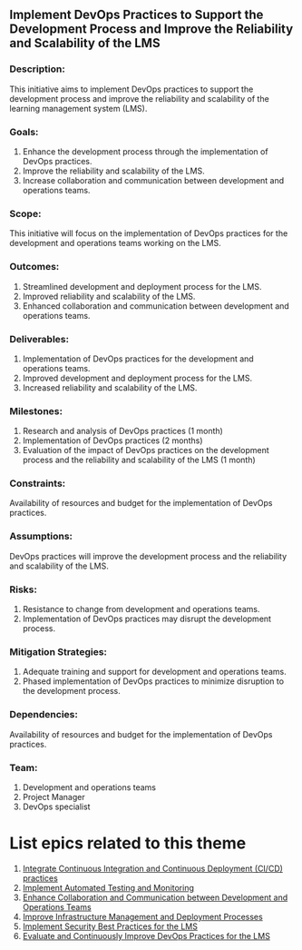 
## Implement DevOps Practices to Support the Development Process and Improve the Reliability and Scalability of the LMS

### Description: 
This initiative aims to implement DevOps practices to support the development process and improve the reliability and scalability of the learning management system (LMS).

### Goals:

1. Enhance the development process through the implementation of DevOps practices.
2. Improve the reliability and scalability of the LMS.
3. Increase collaboration and communication between development and operations teams.

### Scope: 
This initiative will focus on the implementation of DevOps practices for the development and operations teams working on the LMS.

### Outcomes:

1. Streamlined development and deployment process for the LMS.
2. Improved reliability and scalability of the LMS.
3. Enhanced collaboration and communication between development and operations teams.

### Deliverables:

1. Implementation of DevOps practices for the development and operations teams.
2. Improved development and deployment process for the LMS.
3. Increased reliability and scalability of the LMS.

### Milestones:

1. Research and analysis of DevOps practices (1 month)
2. Implementation of DevOps practices (2 months)
3. Evaluation of the impact of DevOps practices on the development process and the reliability and scalability of the LMS (1 month)

### Constraints: 
Availability of resources and budget for the implementation of DevOps practices.

### Assumptions: 
DevOps practices will improve the development process and the reliability and scalability of the LMS.

### Risks:

1. Resistance to change from development and operations teams.
2. Implementation of DevOps practices may disrupt the development process.

### Mitigation Strategies:

1. Adequate training and support for development and operations teams.
2. Phased implementation of DevOps practices to minimize disruption to the development process.

### Dependencies: 
Availability of resources and budget for the implementation of DevOps practices.

### Team: 
1. Development and operations teams 
2. Project Manager 
3. DevOps specialist

# List epics related to this theme
1. [Integrate Continuous Integration and Continuous Deployment (CI/CD) practices](/documentation/templates/theme/initiatives/epics/epic_template3_1.md)
2. [Implement Automated Testing and Monitoring](/documentation/templates/theme/initiatives/epics/epic_template3_2.md)
3. [Enhance Collaboration and Communication between Development and Operations Teams](/documentation/templates/theme/initiatives/epics/epic_template3_3.md)
4. [Improve Infrastructure Management and Deployment Processes](/documentation/templates/theme/initiatives/epics/epic_template3_4.md)
5. [Implement Security Best Practices for the LMS](/documentation/templates/theme/initiatives/epics/epic_template3_5.md)
6. [Evaluate and Continuously Improve DevOps Practices for the LMS](/documentation/templates/theme/initiatives/epics/epic_template3_6.md)